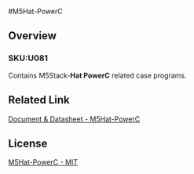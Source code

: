#M5Hat-PowerC

## Overview

### SKU:U081

Contains M5Stack-**Hat PowerC** related case programs.

## Related Link

[Document & Datasheet - M5Hat-PowerC](https://docs.m5stack.com/en/hat/hat-powerc)

## License

[M5Hat-PowerC - MIT](LICENSE)
